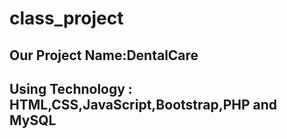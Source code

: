 # class_project


## Our Project Name:DentalCare
## Using Technology : HTML,CSS,JavaScript,Bootstrap,PHP and MySQL
